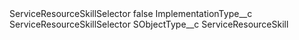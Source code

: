 <?xml version="1.0" encoding="UTF-8"?>
<CustomMetadata xmlns="http://soap.sforce.com/2006/04/metadata" xmlns:xsi="http://www.w3.org/2001/XMLSchema-instance" xmlns:xsd="http://www.w3.org/2001/XMLSchema">
    <label>ServiceResourceSkillSelector</label>
    <protected>false</protected>
    <values>
        <field>ImplementationType__c</field>
        <value xsi:type="xsd:string">ServiceResourceSkillSelector</value>
    </values>
    <values>
        <field>SObjectType__c</field>
        <value xsi:type="xsd:string">ServiceResourceSkill</value>
    </values>
</CustomMetadata>
